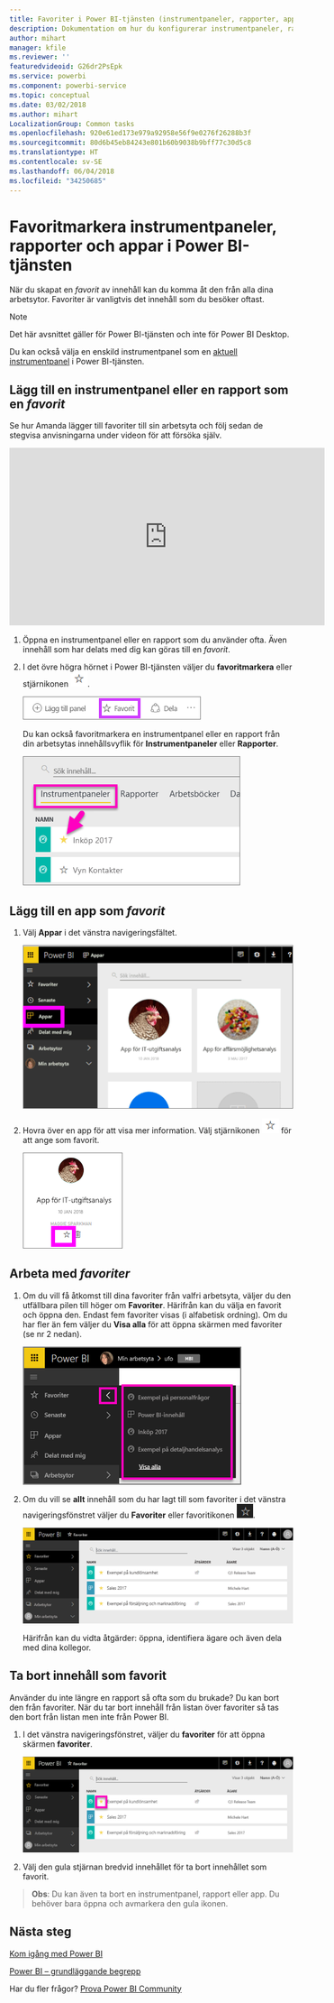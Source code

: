 ```yaml
---
title: Favoriter i Power BI-tjänsten (instrumentpaneler, rapporter, appar)
description: Dokumentation om hur du konfigurerar instrumentpaneler, rapporter och appar som favoriter i Power BI-tjänsten
author: mihart
manager: kfile
ms.reviewer: ''
featuredvideoid: G26dr2PsEpk
ms.service: powerbi
ms.component: powerbi-service
ms.topic: conceptual
ms.date: 03/02/2018
ms.author: mihart
LocalizationGroup: Common tasks
ms.openlocfilehash: 920e61ed173e979a92958e56f9e0276f26288b3f
ms.sourcegitcommit: 80d6b45eb84243e801b60b9038b9bff77c30d5c8
ms.translationtype: HT
ms.contentlocale: sv-SE
ms.lasthandoff: 06/04/2018
ms.locfileid: "34250685"
---
```

# <a name="favorite-dashboards-reports-and-apps-in-power-bi-service"></a>Favoritmarkera instrumentpaneler, rapporter och appar i Power BI-tjänsten
När du skapat en *favorit* av innehåll kan du komma åt den från alla dina arbetsytor.  Favoriter är vanligtvis det innehåll som du besöker oftast.

> [!NOTE]
> Det här avsnittet gäller för Power BI-tjänsten och inte för Power BI Desktop.
> 
> 

Du kan också välja en enskild instrumentpanel som en [aktuell instrumentpanel](service-dashboard-featured.md) i Power BI-tjänsten.

## <a name="add-a-dashboard-or-report-as-a-favorite"></a>Lägg till en instrumentpanel eller en rapport som en *favorit*
Se hur Amanda lägger till favoriter till sin arbetsyta och följ sedan de stegvisa anvisningarna under videon för att försöka själv.

<iframe width="560" height="315" src="https://www.youtube.com/embed/G26dr2PsEpk" frameborder="0" allowfullscreen></iframe>


1. Öppna en instrumentpanel eller en rapport som du använder ofta. Även innehåll som har delats med dig kan göras till en *favorit*.
2. I det övre högra hörnet i Power BI-tjänsten väljer du **favoritmarkera** eller stjärnikonen ![stjärnikon](media/service-dashboard-favorite/power-bi-favorite-icon.png).
   
   ![Ikonen Favorit](media/service-dashboard-favorite/powerbi-dashboard-favorite.png)
   
   Du kan också favoritmarkera en instrumentpanel eller en rapport från din arbetsytas innehållsvyflik för **Instrumentpaneler** eller **Rapporter**.
   
   ![Fliken Instrumentpanel med en gul stjärna](media/service-dashboard-favorite/power-bi-dashboard-favorite.png)

## <a name="add-an-app-as-a-favorite"></a>Lägg till en app som *favorit*

1. Välj **Appar** i det vänstra navigeringsfältet.

   ![instrumentpanel](media/service-dashboard-favorite/power-bi-favorite-apps.png)

2. Hovra över en app för att visa mer information.  Välj stjärnikonen ![stjärnikon](media/service-dashboard-favorite/power-bi-favorite-icon.png)  för att ange som favorit.
   
   ![hovra över appen](media/service-dashboard-favorite/power-bi-favorite-app.png)

## <a name="working-with-favorites"></a>Arbeta med *favoriter*
1. Om du vill få åtkomst till dina favoriter från valfri arbetsyta, väljer du den utfällbara pilen till höger om **Favoriter**.  Härifrån kan du välja en favorit och öppna den. Endast fem favoriter visas (i alfabetisk ordning). Om du har fler än fem väljer du **Visa alla** för att öppna skärmen med favoriter (se nr 2 nedan). 
   
   ![Favoriter utfällt](media/service-dashboard-favorite/power-bi-favorite-flyout-new.png)
2. Om du vill se **allt** innehåll som du har lagt till som favoriter i det vänstra navigeringsfönstret väljer du **Favoriter** eller favoritikonen ![stjärnikon](media/service-dashboard-favorite/power-bi-favorites-icon.png).  
   
    ![fönstret Favoriter](media/service-dashboard-favorite/power-bi-favorites-screen.png)
   
   Härifrån kan du vidta åtgärder: öppna, identifiera ägare och även dela med dina kollegor.

## <a name="unfavorite-content"></a>Ta bort innehåll som favorit
Använder du inte längre en rapport så ofta som du brukade?  Du kan bort den från favoriter. När du tar bort innehåll från listan över favoriter så tas den bort från listan men inte från Power BI.

1. I det vänstra navigeringsfönstret, väljer du **favoriter** för att öppna skärmen **favoriter**.
   
   ![Skärmen Favoriter](media/service-dashboard-favorite/power-bi-unfavorites-screen.png)
2. Välj den gula stjärnan bredvid innehållet för ta bort innehållet som favorit.

> **Obs**: Du kan även ta bort en instrumentpanel, rapport eller app. Du behöver bara öppna och avmarkera den gula ikonen.   
> 
> 

## <a name="next-steps"></a>Nästa steg
[Kom igång med Power BI](service-get-started.md)

[Power BI – grundläggande begrepp](service-basic-concepts.md)

Har du fler frågor? [Prova Power BI Community](http://community.powerbi.com/)

